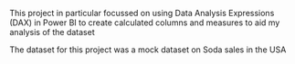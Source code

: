 This project in particular focussed on using Data Analysis Expressions (DAX) in Power BI to create calculated columns and measures to aid my analysis of the dataset

The dataset for this project was a mock dataset on Soda sales in the USA
